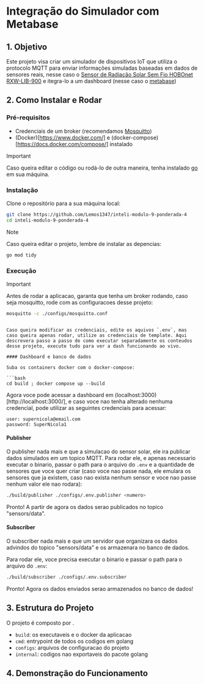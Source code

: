 # Integração do Simulador com Metabase

## 1. Objetivo

Este projeto visa criar um simulador de dispositivos IoT que utiliza o protocolo MQTT para enviar informações simuladas baseadas em dados de sensores reais, nesse caso o [Sensor de Radiação Solar Sem Fio HOBOnet RXW-LIB-900](https://sigmasensors.com.br/produtos/sensor-de-radiacao-solar-sem-fio-hobonet-rxw-lib-900) e itegra-lo a um dashboard (nesse caso o [metabase](https://www.metabase.com/))

## 2. Como Instalar e Rodar

### Pré-requisitos

- Credenciais de um broker (recomendamos [Mosquitto](https://mosquitto.org/))
- (Docker)[https://www.docker.com/] e (docker-compose)[https://docs.docker.com/compose/] instalado

> [!IMPORTANT]
> Caso queira editar o código ou rodá-lo de outra maneira, tenha instalado [go](https://go.dev/doc/install) em sua máquina.

### Instalação

Clone o repositório para a sua máquina local:

```bash
git clone https://github.com/Lemos1347/inteli-modulo-9-ponderada-4
cd inteli-modulo-9-ponderada-4
```

> [!NOTE]
> Caso queira editar o projeto, lembre de instalar as depencias:
>
> ```bash
> go mod tidy
> ```

### Execução

> [!IMPORTANT]
> Antes de rodar a aplicacao, garanta que tenha um broker rodando, caso seja mosquitto, rode com as configuracoes desse projeto:
>
> ```bash
> mosquitto -c ./configs/mosquitto.conf
> ```

````

Caso queira modificar as credenciais, edite os aquivos `.env`, mas caso queira apenas rodar, utilize as credenciais de template. Aqui descrevera passo a passo de como executar separadamente os conteudos desse projeto, execute tudo para ver a dash funcionando ao vivo.

#### Dashboard e banco de dados

Suba os containers docker com o docker-compose:

```bash
cd build ; docker compose up --build
````

Agora voce pode acessar a dashboard em (localhost:3000)[http://localhost:3000/], e caso voce nao tenha alterado nenhuma credencial, pode utilizar as seguintes credenciais para acessar:

```
user: supernicola@email.com
password: SuperNicola1
```

#### Publisher

O publisher nada mais e que a simulacao do sensor solar, ele ira publicar dados simulados em um topico MQTT. Para rodar ele, e apenas necessario executar o binario, passar o path para o arquivo do `.env` e a quantidade de sensores que voce quer criar (caso voce nao passe nada, ele emulara os sensores que ja existem, caso nao exista nenhum sensor e voce nao passe nenhum valor ele nao rodara):

```bash
./build/publisher ./configs/.env.publisher <numero>
```

Pronto! A partir de agora os dados serao publicados no topico "sensors/data".

#### Subscriber

O subscriber nada mais e que um servidor que organizara os dados advindos do topico "sensors/data" e os armazenara no banco de dados.

Para rodar ele, voce precisa executar o binario e passar o path para o arquivo do `.env`:

```bash
./build/subscriber ./configs/.env.subscriber
```

Pronto! Agora os dados enviados serao armazenados no banco de dados!

## 3. Estrutura do Projeto

O projeto é composto por .

- `build`: os executaveis e o docker da aplicacao
- `cmd`: entrypoint de todos os codigos em golang
- `configs`: arquivos de configuracao do projeto
- `internal`: codigos nao exportaveis do pacote golang

## 4. Demonstração do Funcionamento
